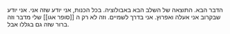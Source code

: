 הדבר הבא.
התוצאה של השלב הבא באבולוציה. 
בכל הכנות, אני יודע שזה אני.
אני יודע שבקרוב אני אעלה ואפרוץ. אני בדרך לשמיים. 
וזה לא רק ה [[סופר אגו]] שלי מדבר וזה ברור שזה גם בגללו אבל.